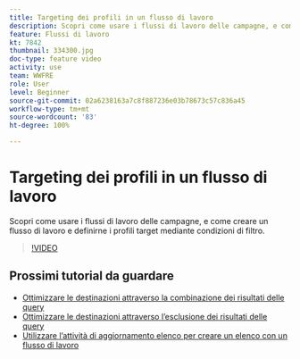 ```yaml
---
title: Targeting dei profili in un flusso di lavoro
description: Scopri come usare i flussi di lavoro delle campagne, e come creare un flusso di lavoro e definirne i profili target mediante condizioni di filtro.
feature: Flussi di lavoro
kt: 7842
thumbnail: 334300.jpg
doc-type: feature video
activity: use
team: WWFRE
role: User
level: Beginner
source-git-commit: 02a6238163a7c8f887236e03b78673c57c836a45
workflow-type: tm+mt
source-wordcount: '83'
ht-degree: 100%

---
```


# Targeting dei profili in un flusso di lavoro

Scopri come usare i flussi di lavoro delle campagne, e come creare un flusso di lavoro e definirne i profili target mediante condizioni di filtro.

>[!VIDEO](https://video.tv.adobe.com/v/334300?quality=12)

## Prossimi tutorial da guardare

* [Ottimizzare le destinazioni attraverso la combinazione dei risultati delle query](/help/process-management/refine-targets-by-combining-query-results.md)
* [Ottimizzare le destinazioni attraverso l’esclusione dei risultati delle query](/help/process-management/refine-targets-by-excluding-query-results.md)
* [Utilizzare l’attività di aggiornamento elenco per creare un elenco con un flusso di lavoro](/help/process-management/use-the-update-list-activity.md)
